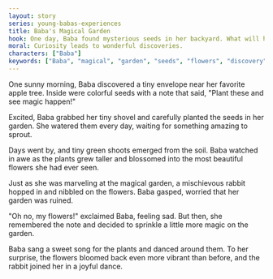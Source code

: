 ```yaml
---
layout: story
series: young-babas-experiences
title: Baba's Magical Garden
hook: One day, Baba found mysterious seeds in her backyard. What will happen when she plants them?
moral: Curiosity leads to wonderful discoveries.
characters: ["Baba"]
keywords: ["Baba", "magical", "garden", "seeds", "flowers", "discovery", "curiosity", "joy", "plants", "nature"]
---
```


One sunny morning, Baba discovered a tiny envelope near her favorite apple tree. Inside were colorful seeds with a note that said, "Plant these and see magic happen!"

Excited, Baba grabbed her tiny shovel and carefully planted the seeds in her garden. She watered them every day, waiting for something amazing to sprout.

Days went by, and tiny green shoots emerged from the soil. Baba watched in awe as the plants grew taller and blossomed into the most beautiful flowers she had ever seen.

Just as she was marveling at the magical garden, a mischievous rabbit hopped in and nibbled on the flowers. Baba gasped, worried that her garden was ruined.

"Oh no, my flowers!" exclaimed Baba, feeling sad. But then, she remembered the note and decided to sprinkle a little more magic on the garden.

Baba sang a sweet song for the plants and danced around them. To her surprise, the flowers bloomed back even more vibrant than before, and the rabbit joined her in a joyful dance.
